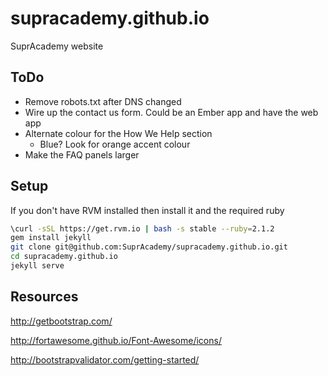 supracademy.github.io
=====================

SuprAcademy website

## ToDo

* Remove robots.txt after DNS changed
* Wire up the contact us form. Could be an Ember app and have the web app
* Alternate colour for the How We Help section
  * Blue? Look for orange accent colour
* Make the FAQ panels larger

## Setup

If you don't have RVM installed then install it and the required ruby

```bash
\curl -sSL https://get.rvm.io | bash -s stable --ruby=2.1.2
gem install jekyll
git clone git@github.com:SuprAcademy/supracademy.github.io.git
cd supracademy.github.io
jekyll serve
```

## Resources

http://getbootstrap.com/

http://fortawesome.github.io/Font-Awesome/icons/

http://bootstrapvalidator.com/getting-started/
